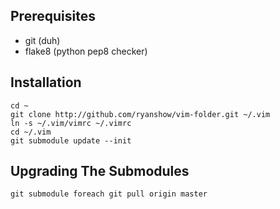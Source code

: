 Prerequisites
-------------
- git         (duh)
- flake8      (python pep8 checker)


Installation
------------
    cd ~
    git clone http://github.com/ryanshow/vim-folder.git ~/.vim
    ln -s ~/.vim/vimrc ~/.vimrc
    cd ~/.vim
    git submodule update --init

Upgrading The Submodules
------------------------
    git submodule foreach git pull origin master
